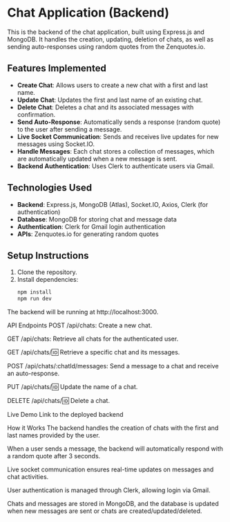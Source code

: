 # Chat Application (Backend)

This is the backend of the chat application, built using Express.js and MongoDB. It handles the creation, updating, deletion of chats, as well as sending auto-responses using random quotes from the Zenquotes.io.

## Features Implemented

- **Create Chat**: Allows users to create a new chat with a first and last name.
- **Update Chat**: Updates the first and last name of an existing chat.
- **Delete Chat**: Deletes a chat and its associated messages with confirmation.
- **Send Auto-Response**: Automatically sends a response (random quote) to the user after sending a message.
- **Live Socket Communication**: Sends and receives live updates for new messages using Socket.IO.
- **Handle Messages**: Each chat stores a collection of messages, which are automatically updated when a new message is sent.
- **Backend Authentication**: Uses Clerk to authenticate users via Gmail.

## Technologies Used

- **Backend**: Express.js, MongoDB (Atlas), Socket.IO, Axios, Clerk (for authentication)
- **Database**: MongoDB for storing chat and message data
- **Authentication**: Clerk for Gmail login authentication
- **APIs**: Zenquotes.io for generating random quotes

## Setup Instructions

1. Clone the repository.
2. Install dependencies:
   ```bash
   npm install
   npm run dev

The backend will be running at http://localhost:3000.

API Endpoints
POST /api/chats: Create a new chat.

GET /api/chats: Retrieve all chats for the authenticated user.

GET /api/chats/:id: Retrieve a specific chat and its messages.

POST /api/chats/:chatId/messages: Send a message to a chat and receive an auto-response.

PUT /api/chats/:id: Update the name of a chat.

DELETE /api/chats/:id: Delete a chat.

Live Demo
Link to the deployed backend


How it Works
The backend handles the creation of chats with the first and last names provided by the user.

When a user sends a message, the backend will automatically respond with a random quote after 3 seconds.

Live socket communication ensures real-time updates on messages and chat activities.

User authentication is managed through Clerk, allowing login via Gmail.

Chats and messages are stored in MongoDB, and the database is updated when new messages are sent or chats are created/updated/deleted.
